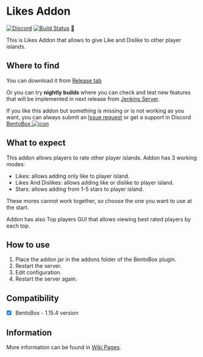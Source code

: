 # Likes Addon
[![Discord](https://img.shields.io/discord/272499714048524288.svg?logo=discord)](https://discord.bentobox.world)
[![Build Status](https://ci.codemc.org/buildStatus/icon?job=BentoBoxWorld/Likes)](https://ci.codemc.org/job/BentoBoxWorld/job/Likes/)
[:page_facing_up:](https://docs.bentobox.world/en/latest/addons/Likes/)

This is Likes Addon that allows to give Like and Dislike to other player islands. 

## Where to find

You can download it from [Release tab](https://github.com/BentoBoxWorld/Likes/releases)

Or you can try **nightly builds** where you can check and test new features that will be implemented in next release from [Jenkins Server](https://ci.codemc.org/job/BentoBoxWorld/job/Likes/lastStableBuild/).

If you like this addon but something is missing or is not working as you want, you can always submit an [Issue request](https://github.com/BentoBoxWorld/Likes/issues) or get a support in Discord [BentoBox ![icon](https://avatars2.githubusercontent.com/u/41555324?s=15&v=4)](https://discord.bentobox.world)

## What to expect

This addon allows players to rate other player islands. Addon has 3 working modes:

- Likes: allows adding only like to player island.
- Likes And Dislikes: allows adding like or dislike to player island.
- Stars: allows adding from 1-5 stars to player island.

These mores cannot work together, so choose the one you want to use at the start.

Addon has also Top players GUI that allows viewing best rated players by each top.

## How to use

1. Place the addon jar in the addons folder of the BentoBox plugin.
2. Restart the server.
3. Edit configuration.
4. Restart the server again.

## Compatibility

- [x] BentoBox - 1.15.4 version

## Information

More information can be found in [Wiki Pages](https://docs.bentobox.world/en/latest/addons/Likes/).
